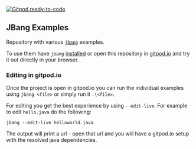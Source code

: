 [![Gitpod ready-to-code](https://img.shields.io/badge/Gitpod-ready--to--code-blue?logo=gitpod)](https://gitpod.io/#https://github.com/jbangdev/jbang-examples)

## JBang Examples 

Repository with various [`jbang`](https://jbang.dev) examples.

To use them have `jbang` [installed](https://jbang.dev/download) or open this repository in [gitpod.io](https://gitpod.io/#https://github.com/jbangdev/jbang-examples)
and try it out directly in your browser.

### Editing in gitpod.io

Once the project is open in gitpod.io you can run the individual examples using `jbang <file>` or simply run it `.\<file>`. 

For editing you get the best experience by using `--edit-live`. For example to edit `hello.java` do the following:

```
jbang --edit-live helloworld.java
```

The output will print a url - open that url and you will have a gitpod.io setup with the resolved java dependencies.




